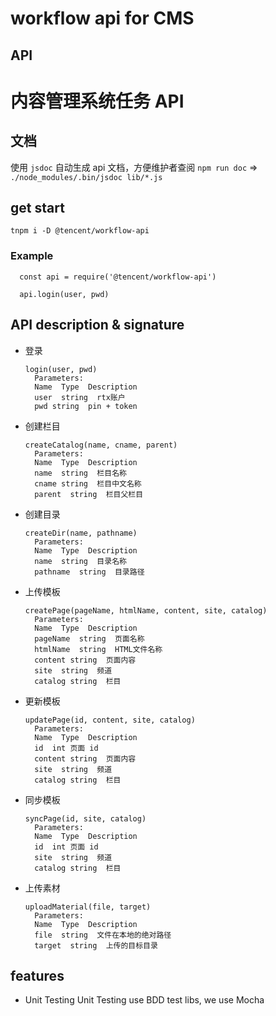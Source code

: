 # workflow api for CMS

## API
# 内容管理系统任务 API

## 文档
使用 `jsdoc` 自动生成 api 文档，方便维护者查阅
`npm run doc` => `./node_modules/.bin/jsdoc lib/*.js`

## get start
`tnpm i -D @tencent/workflow-api`

### Example
```
  const api = require('@tencent/workflow-api')

  api.login(user, pwd)
```

## API description & signature
  * 登录
    ```
    login(user, pwd)
      Parameters:
      Name  Type  Description
      user  string  rtx账户
      pwd string  pin + token
    ```

  * 创建栏目
    ```
    createCatalog(name, cname, parent)
      Parameters:
      Name  Type  Description
      name  string  栏目名称
      cname string  栏目中文名称
      parent  string  栏目父栏目
    ```
  * 创建目录
    ```
    createDir(name, pathname)
      Parameters:
      Name  Type  Description
      name  string  目录名称
      pathname  string  目录路径
    ```

  * 上传模板
    ```
    createPage(pageName, htmlName, content, site, catalog)
      Parameters:
      Name  Type  Description
      pageName  string  页面名称
      htmlName  string  HTML文件名称
      content string  页面内容
      site  string  频道
      catalog string  栏目
    ```
  * 更新模板
    ```
    updatePage(id, content, site, catalog)
      Parameters:
      Name  Type  Description
      id  int 页面 id
      content string  页面内容
      site  string  频道
      catalog string  栏目
    ```
  * 同步模板
    ```
    syncPage(id, site, catalog)
      Parameters:
      Name  Type  Description
      id  int 页面 id
      site  string  频道
      catalog string  栏目
    ```
  * 上传素材
    ```
    uploadMaterial(file, target)
      Parameters:
      Name  Type  Description
      file  string  文件在本地的绝对路径
      target  string  上传的目标目录
    ```

## features
* Unit Testing
  Unit Testing use BDD test libs, we use Mocha
